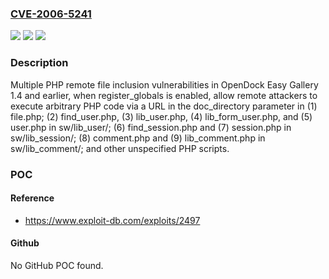 ### [CVE-2006-5241](https://cve.mitre.org/cgi-bin/cvename.cgi?name=CVE-2006-5241)
![](https://img.shields.io/static/v1?label=Product&message=n%2Fa&color=blue)
![](https://img.shields.io/static/v1?label=Version&message=n%2Fa&color=blue)
![](https://img.shields.io/static/v1?label=Vulnerability&message=n%2Fa&color=brighgreen)

### Description

Multiple PHP remote file inclusion vulnerabilities in OpenDock Easy Gallery 1.4 and earlier, when register_globals is enabled, allow remote attackers to execute arbitrary PHP code via a URL in the doc_directory parameter in (1) file.php; (2) find_user.php, (3) lib_user.php, (4) lib_form_user.php, and (5) user.php in sw/lib_user/; (6) find_session.php and (7) session.php in sw/lib_session/; (8) comment.php and (9) lib_comment.php in sw/lib_comment/; and other unspecified PHP scripts.

### POC

#### Reference
- https://www.exploit-db.com/exploits/2497

#### Github
No GitHub POC found.

